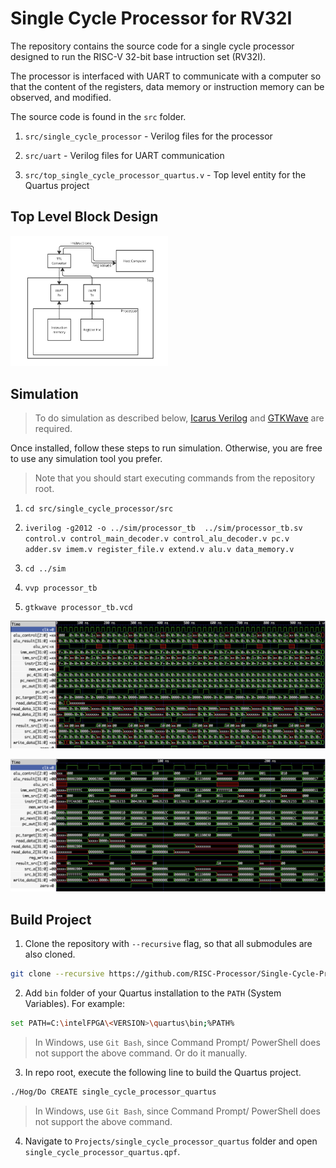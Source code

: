 # Single Cycle Processor for RV32I

The repository contains the source code for a single cycle processor designed to run the RISC-V 32-bit base intruction set (RV32I).

The processor is interfaced with UART to communicate with a computer so that the content of the registers, data memory or instruction memory can be observed, and modified.

The source code is found in the `src` folder.

1. `src/single_cycle_processor` - Verilog files for the processor

2. `src/uart` - Verilog files for UART communication

3. `src/top_single_cycle_processor_quartus.v` - Top level entity for the Quartus project

## Top Level Block Design
<img src="/res/block_design.jpeg" alt="Top Level Block Design" width="50%">


## Simulation

> To do simulation as described below, [Icarus Verilog](https://bleyer.org/icarus/) and [GTKWave](https://gtkwave.sourceforge.net/) are required.

Once installed, follow these steps to run simulation. Otherwise, you are free to use any simulation tool you prefer.

> Note that you should start executing commands from the repository root.

1. `cd src/single_cycle_processor/src`

2. `iverilog -g2012 -o ../sim/processor_tb  ../sim/processor_tb.sv control.v control_main_decoder.v control_alu_decoder.v pc.v adder.sv imem.v register_file.v extend.v alu.v data_memory.v`

3. `cd ../sim`

4. `vvp processor_tb`

5. `gtkwave processor_tb.vcd`

![Waveform zoomed out](/res/single_cycle_processor_1.png)

![Waveform](/res/single_cycle_processor_2.png)

## Build Project

1. Clone the repository with `--recursive` flag, so that all submodules are also cloned.
```bash
git clone --recursive https://github.com/RISC-Processor/Single-Cycle-Processor.git
```

2. Add `bin` folder of your Quartus installation to the `PATH` (System Variables).
For example:
```bash
set PATH=C:\intelFPGA\<VERSION>\quartus\bin;%PATH%
```
> In Windows, use `Git Bash`, since Command Prompt/ PowerShell does not support the above command. Or do it manually.

<!--TODO: Find why and resolve the issue on how to run it in CMD.-->

3. In repo root, execute the following line to build the Quartus project.
```bash
./Hog/Do CREATE single_cycle_processor_quartus
```
> In Windows, use `Git Bash`, since Command Prompt/ PowerShell does not support the above command.

<!--TODO: Find why and resolve the issue on how to run it in CMD.-->

4. Navigate to `Projects/single_cycle_processor_quartus` folder and open `single_cycle_processor_quartus.qpf`.
